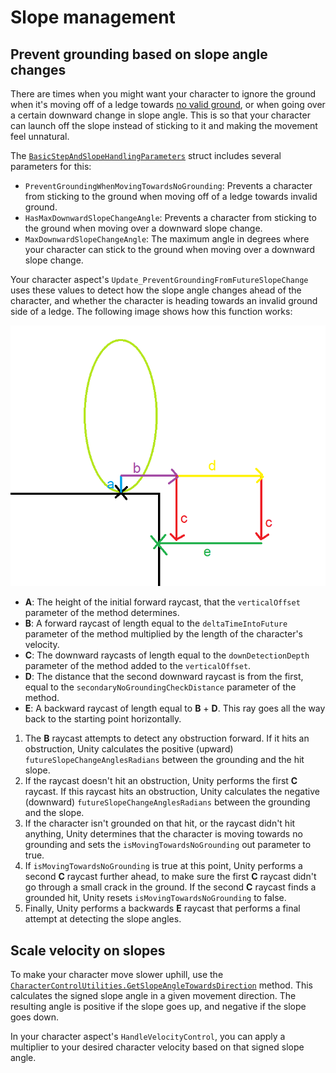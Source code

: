 
# Slope management


## Prevent grounding based on slope angle changes

There are times when you might want your character to ignore the ground when it's moving off of a ledge towards [no valid ground](movement-grounding.md), or when going over a certain downward change in slope angle. This is so that your character can launch off the slope instead of sticking to it and making the movement feel unnatural. 

The [`BasicStepAndSlopeHandlingParameters`](xref:Unity.CharacterController.BasicStepAndSlopeHandlingParameters) struct includes several parameters for this:
* `PreventGroundingWhenMovingTowardsNoGrounding`: Prevents a character from sticking to the ground when moving off of a ledge towards invalid ground.
* `HasMaxDownwardSlopeChangeAngle`: Prevents a character from sticking to the ground when moving over a downward slope change.
* `MaxDownwardSlopeChangeAngle`: The maximum angle in degrees where your character can stick to the ground when moving over a downward slope change.

Your character aspect's `Update_PreventGroundingFromFutureSlopeChange` uses these values to detect how the slope angle changes ahead of the character, and whether the character is heading towards an invalid ground side of a ledge. The following image shows how this function works:

![](images/howto_slopechangedetection.jpg)

* **A**: The height of the initial forward raycast, that the `verticalOffset` parameter of the method determines.
* **B**: A forward raycast of length equal to the `deltaTimeIntoFuture` parameter of the method multiplied by the length of the character's velocity.
* **C**: The downward raycasts of length equal to the `downDetectionDepth` parameter of the method added to the `verticalOffset`.
* **D**: The distance that the second downward raycast is from the first, equal to the `secondaryNoGroundingCheckDistance` parameter of the method.
* **E**: A backward raycast of length equal to **B** + **D**. This ray goes all the way back to the starting point horizontally.

1. The **B** raycast attempts to detect any obstruction forward. If it hits an obstruction, Unity calculates the positive (upward) `futureSlopeChangeAnglesRadians` between the grounding and the hit slope.
1. If the raycast doesn't hit an obstruction, Unity performs the first **C** raycast. If this raycast hits an obstruction, Unity calculates the negative (downward) `futureSlopeChangeAnglesRadians` between the grounding and the slope. 
1. If the character isn't grounded on that hit, or the raycast didn't hit anything, Unity determines that the character is moving towards no grounding and sets the `isMovingTowardsNoGrounding` out parameter to true.
1. If `isMovingTowardsNoGrounding` is true at this point, Unity performs a second **C** raycast further ahead, to make sure the first **C** raycast didn't go through a small crack in the ground. If the second **C** raycast finds a grounded hit, Unity resets `isMovingTowardsNoGrounding` to false.
1. Finally, Unity performs a backwards **E** raycast that performs a final attempt at detecting the slope angles.


## Scale velocity on slopes

To make your character move slower uphill, use the [`CharacterControlUtilities.GetSlopeAngleTowardsDirection`](xref:Unity.CharacterController.CharacterControlUtilities.GetSlopeAngleTowardsDirection*) method. This calculates the signed slope angle in a given movement direction. The resulting angle is positive if the slope goes up, and negative if the slope goes down.

In your character aspect's `HandleVelocityControl`, you can apply a multiplier to your desired character velocity based on that signed slope angle.
